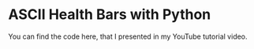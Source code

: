 ASCII Health Bars with Python
=====================
You can find the code here, that I presented in my YouTube tutorial video.
